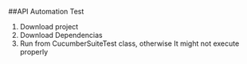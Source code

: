 ##API Automation Test

1. Download project
2. Download Dependencias
3. Run from CucumberSuiteTest class, otherwise It might not execute properly
